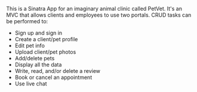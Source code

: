 This is a Sinatra App for an imaginary animal clinic called PetVet. It's an MVC that allows clients and employees to use two portals. 
CRUD tasks can be performed to:
+ Sign up and sign in
+ Create a client/pet profile
+ Edit pet info
+ Upload client/pet photos
+ Add/delete pets
+ Display all the data
+ Write, read, and/or delete a review
+ Book or cancel an appointment
+ Use live chat
